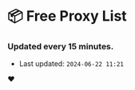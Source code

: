 # :package: Free Proxy List
### Updated every 15 minutes.

- Last updated: `2024-06-22 11:21`

:heart:
